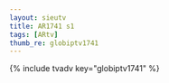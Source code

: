 ```yaml
--- 
layout: sieutv
title: AR1741 s1
tags: [ARtv]
thumb_re: globiptv1741
---
```

{% include tvadv key="globiptv1741" %} 
